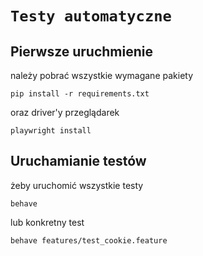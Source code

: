 # ```Testy automatyczne```

## Pierwsze uruchmienie
należy pobrać wszystkie wymagane pakiety
```commandline
pip install -r requirements.txt
```
oraz driver'y przeglądarek
```commandline
playwright install
```
## Uruchamianie testów
żeby uruchomić wszystkie testy
```commandline
behave
```
lub konkretny test
```commandline
behave features/test_cookie.feature 
```